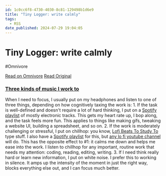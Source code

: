 ```yaml
---
id: 1c0cc6f8-4730-4030-8c81-129498b1d6e9
title: "Tiny Logger: write calmly"
tags:
  - RSS
date_published: 2024-07-29 19:04:05
---
```


# Tiny Logger: write calmly
#Omnivore

[Read on Omnivore](https://omnivore.app/me/tiny-logger-write-calmly-19100fd04b9)
[Read Original](https://www.tinylogger.com/max/sFIMDy6rapP5Htci)



### [Three kinds of music I work to](https:&#x2F;&#x2F;www.tinylogger.com&#x2F;max&#x2F;sFIMDy6rapP5Htci)

When I need to focus, I usually put on my headphones and listen to one of three things, depending on how cognitively taxing the work is: 1\. If the task is well-defined and doesn&#39;t require a lot of hard thinking, I put on a [Spotify playlist](https:&#x2F;&#x2F;open.spotify.com&#x2F;playlist&#x2F;7IUelLVfvzXjW1x5RYbSqV?si&#x3D;bdd9bf34a89b4f71) of mostly electronic tracks. This gets my heart rate up, I bop along, and the task feels more fun. This applies to things like making gifs, tweaking a website UI, building a spreadsheet, and so on. 2\. If the work is moderately challenging or stressful, I put on chillhop: you know, [Lofi Beats To Study To](https:&#x2F;&#x2F;www.youtube.com&#x2F;watch?v&#x3D;jfKfPfyJRdk&amp;ab%5Fchannel&#x3D;LofiGirl) type stuff. I also have a [Spotify playlist](https:&#x2F;&#x2F;open.spotify.com&#x2F;playlist&#x2F;0sWy3gVwqe9gFtjfa7WtqE?si&#x3D;a43ccab868044e83) for this, but [any lo fi youtube channel](https:&#x2F;&#x2F;www.youtube.com&#x2F;watch?v&#x3D;pm6qy%5F9E0rY) will do. This has the opposite effect to #1: it calms me down and helps me ease into the work. I listen to chillhop for any important, routine work that needs my attention: coding, reading, editing, writing. 3\. If I need think really hard or learn new information, I put on white noise. I prefer this to working in silence. It amps up the intensity of the moment in just the right way, blocks everything else out, and I can focus much better.
